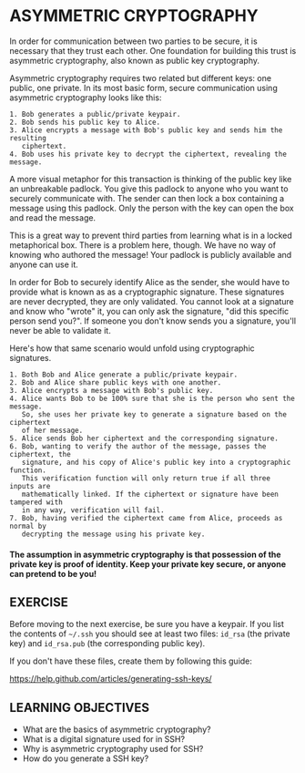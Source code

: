 # ASYMMETRIC CRYPTOGRAPHY

In order for communication between two parties to be secure, it is necessary
that they trust each other. One foundation for building this trust is asymmetric
cryptography, also known as public key cryptography.

Asymmetric cryptography requires two related but different keys: one public,
one private. In its most basic form, secure communication using asymmetric
cryptography looks like this:

```
1. Bob generates a public/private keypair.
2. Bob sends his public key to Alice.
3. Alice encrypts a message with Bob's public key and sends him the resulting
   ciphertext.
4. Bob uses his private key to decrypt the ciphertext, revealing the message.
```

A more visual metaphor for this transaction is thinking of the public key like
an unbreakable padlock. You give this padlock to anyone who you want to securely
communicate with. The sender can then lock a box containing a message using this
padlock. Only the person with the key can open the box and read the message.

This is a great way to prevent third parties from learning what is in a locked
metaphorical box. There is a problem here, though. We have no way of knowing who
authored the message! Your padlock is publicly available and anyone can use it.

In order for Bob to securely identify Alice as the sender, she would have to
provide what is known as as a cryptographic signature. These signatures are
never decrypted, they are only validated. You cannot look at a signature and
know who "wrote" it, you can only ask the signature, "did this specific person
send you?". If someone you don't know sends you a signature, you'll never be
able to validate it.

Here's how that same scenario would unfold using cryptographic signatures.

```
1. Both Bob and Alice generate a public/private keypair.
2. Bob and Alice share public keys with one another.
3. Alice encrypts a message with Bob's public key.
4. Alice wants Bob to be 100% sure that she is the person who sent the message.
   So, she uses her private key to generate a signature based on the ciphertext
   of her message.
5. Alice sends Bob her ciphertext and the corresponding signature.
6. Bob, wanting to verify the author of the message, passes the ciphertext, the
   signature, and his copy of Alice's public key into a cryptographic function.
   This verification function will only return true if all three inputs are
   mathematically linked. If the ciphertext or signature have been tampered with
   in any way, verification will fail.
7. Bob, having verified the ciphertext came from Alice, proceeds as normal by
   decrypting the message using his private key.
```

#### The assumption in asymmetric cryptography is that possession of the private key is proof of identity. Keep your private key secure, or anyone can pretend to be you!

## EXERCISE

Before moving to the next exercise, be sure you have a keypair. If you list the
contents of `~/.ssh` you should see at least two files: `id_rsa` (the private
key) and `id_rsa.pub` (the corresponding public key).

If you don't have these files, create them by following this guide:

https://help.github.com/articles/generating-ssh-keys/

## LEARNING OBJECTIVES

- What are the basics of asymmetric cryptography?
- What is a digital signature used for in SSH?
- Why is asymmetric cryptography used for SSH?
- How do you generate a SSH key?
